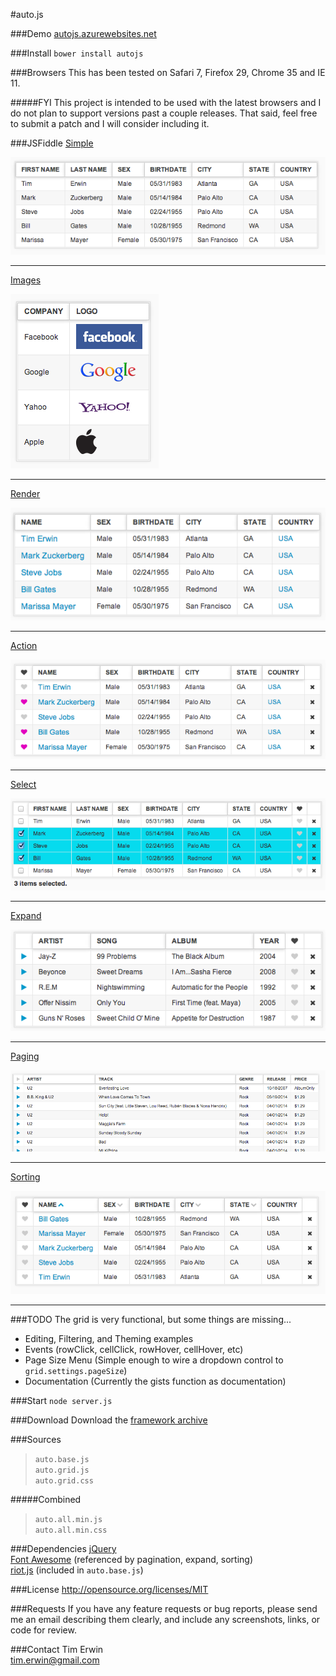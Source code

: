 #auto.js

###Demo
[autojs.azurewebsites.net](http://autojs.azurewebsites.net/)

###Install
`bower install autojs`

###Browsers
This has been tested on Safari 7, Firefox 29, Chrome 35 and IE 11.  

#####FYI
This project is intended to be used with the latest browsers and I do not plan to support versions past a couple releases. That said, feel free to submit a patch and I will consider including it.

###JSFiddle
[Simple](http://jsfiddle.net/timothyerwin/UZmLu/)

![SCREENSHOT](https://raw.githubusercontent.com/timothyerwin/auto.js/master/screenshots/grid.simple.png)  
***
[Images](http://jsfiddle.net/timothyerwin/2ZxpM/)

![SCREENSHOT](https://raw.githubusercontent.com/timothyerwin/auto.js/master/screenshots/grid.images.png)  
***
[Render](http://jsfiddle.net/timothyerwin/DMCuw/)

![SCREENSHOT](https://raw.githubusercontent.com/timothyerwin/auto.js/master/screenshots/grid.render.png)  
***
[Action](http://jsfiddle.net/timothyerwin/qy7Hf/)

![SCREENSHOT](https://raw.githubusercontent.com/timothyerwin/auto.js/master/screenshots/grid.action.png)  
***
[Select](http://jsfiddle.net/timothyerwin/2MnKK/)

![SCREENSHOT](https://raw.githubusercontent.com/timothyerwin/auto.js/master/screenshots/grid.select.png)  
***
[Expand](http://jsfiddle.net/timothyerwin/TR4qK/)

![SCREENSHOT](https://raw.githubusercontent.com/timothyerwin/auto.js/master/screenshots/grid.expand.png)  
***
[Paging](http://jsfiddle.net/timothyerwin/g9hkq/)

![SCREENSHOT](https://raw.githubusercontent.com/timothyerwin/auto.js/master/screenshots/grid.paging.png)  
***
[Sorting](http://jsfiddle.net/timothyerwin/YHT7c/)

![SCREENSHOT](https://raw.githubusercontent.com/timothyerwin/auto.js/master/screenshots/grid.sorting.png)  
***

###TODO
The grid is very functional, but some things are missing...  
* Editing, Filtering, and Theming examples
* Events (rowClick, cellClick, rowHover, cellHover, etc)  
* Page Size Menu (Simple enough to wire a dropdown control to `grid.settings.pageSize`)  
* Documentation (Currently the gists function as documentation)  

###Start
`node server.js`

###Download
Download the [framework archive](https://github.com/timothyerwin/auto.js/tree/master/public/download)

###Sources
>`auto.base.js`  
>`auto.grid.js`  
>`auto.grid.css`

#####Combined
>`auto.all.min.js`  
>`auto.all.min.css`

###Dependencies
[jQuery](https://github.com/jquery/jquery)  
[Font Awesome](http://fortawesome.github.io/Font-Awesome/) (referenced by pagination, expand, sorting)  
[riot.js](https://github.com/muut/riotjs) (included in `auto.base.js`)

###License
http://opensource.org/licenses/MIT

###Requests
If you have any feature requests or bug reports, please send me an email describing them clearly, and include any screenshots, links, or code for review.

###Contact
Tim Erwin  
tim.erwin@gmail.com  

